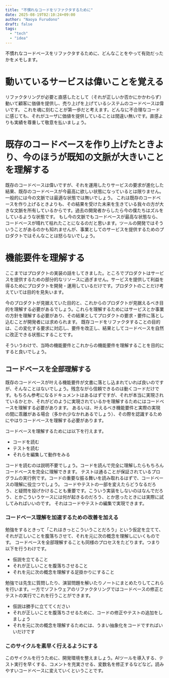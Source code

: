 ```yaml
---
title: "不慣れなコードをリファクタするために"
date: 2025-08-19T02:10:24+09:00
author: "Naoya Furudono"
draft: false
tags:
  - "tech"
  - "idea"
---
```


不慣れなコードベースをリファクタするために、どんなことをやって有効だったかをメモします。

# 動いているサービスは偉いことを覚える

リファクタリングが必要と直感したとして（それが正しいか否かにかかわらず）動いて顧客に価値を提供し、売り上げを上げているシステムのコードベースは偉いです。
これを魂に刻むことが第一歩だと考えます。どんなに不合理なコードに感じても、それがユーザに価値を提供していることは間違い無いです。直感よりも実績を尊重して敬意を払いましょう。

# 既存のコードベースを作り上げたときより、今のほうが既知の文脈が大きいことを理解する

既存のコードベースは偉いですが、それを運用したりサービスの要求が進化した結果、既存のコードベースが今最高に欲しい状態になっているとは限りません。一般的には今の文脈では最適な状態では無いでしょう。
これは既存のコードベースを作り上げるときよりも、その結果を受けた未来を生きている我々の方が大きな文脈を所有しているからです。過去の開発者からしたら今の僕たちはズルをしているような状態です。
もし今の文脈でもコードベースが最高な状態なら、コードベースが晴れて枯れたことになるのだと思います。ツールの開発ではそういうことがあるのかも知れませんが、事業としてのサービスを提供するためのプロダクトではそんなことは怒らないでしょう。

# 機能要件を理解する

ここまではプロダクトの実装の話をしてきました。ところでプロダクトはサービスを提供するための部分的なリソースに過ぎません。サービスを提供して利益を得るためにプロダクトを開発・運用しているだけです。プロダクトのことだけ考えていては目的を見失います。

今のプロダクトが見据えていた目的と、これからのプロダクトが見据えるべき目的を理解する必要があるでしょう。これらを理解するためにはサービスとか事業の方針を理解する必要があり、その結果としてプロダクトの要求・要件に落とし込むことが開発者には求められます。
既存コードをリファクタすることの目的は、この変化する要求に対応し、要件を改正し、結果としてコードベースを自然に改正できる状態にすることです。

そういうわけで、当時の機能要件とこれからの機能要件を理解することを目的にすると良いでしょう。

## コードベースを全部理解する

既存のコードベースが叶える機能要件が文書に落とし込まれていれば良いのですが、そんなことはないでしょう。残念ながら信頼できるのは動くコードだけです。もちろん参考になるドキュメントはあるはずですが、それが本当に実現されているかとか、それがどのように実現されているかを理解するためにはコードベースを理解する必要があります。
あるいは、叶えるべき機能要件と実際の実現の間に乖離がある場合（多かれ少なかれあるでしょう）、その際を認識するためにやはりコードベースを理解する必要があります。

コードベースを理解するためには以下を行えます。

- コードを読む
- テストを読む
- それらを編集して動作をみる

コードを読むのは説明不要でしょう。コードを読んで完全に理解したらもちろんコードベースを完全に理解できます。
テストは通ることが保証されているプログラムの実行例です。コードの重要な振る舞いを読み取れるはずで、コードベースの理解に役立つでしょう。
コードやテストの一部を変えたらどうなるだろう、と疑問を投げかけることも重要です。こういう実装をしないのはなんでだろう、とかこういうケースには何が起きるのだろう、とか思ったときには実際に試してみればいいのです。
それはコードやテストの編集で実現できます。

### コードベース理解を加速するための改善を加える

勉強をするときって「これはきっとこういうことだろう」という仮定を立てて、それが正しいことを腹落ちさせて、それを元に次の概念を理解しにいくものです。
コードベースを全部理解することも同様のプロセスをたどります。つまり以下を行うわけです。

- 仮説を立てること
- それが正しいことを腹落ちさせること
- それを元に次の概念を理解する足掛かりにすること

勉強では先生に質問したり、演習問題を解いたりノートにまとめたりしてこれらを行います。一方でソフトウェアのリファクタリングではコードベースの修正とテストの実行でこれを行うことができます。

- 仮説は勝手に立ててください
- それが正しいことを腹落ちさせるために、コードの修正やテストの追加をしましょう
- それを元に次の概念を理解するためには、うまい抽象化をコードですればいいだけです

### このサイクルを素早く行えるようにする

このサイクルを行うために、開発環境を整えましょう。AIツールを導入する、テスト実行を早くする、コメントを充実させる、変数名を修正するなどなど。読みやすいコードベースに変えていくということです。
